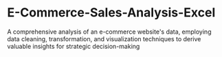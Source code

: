 # E-Commerce-Sales-Analysis-Excel
A comprehensive analysis of an e-commerce website's data, employing data cleaning, transformation, and visualization techniques to derive valuable insights for strategic decision-making
